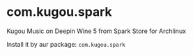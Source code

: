 # com.kugou.spark
Kugou Music on Deepin Wine 5 from Spark Store for Archlinux

Install it by aur package: `com.kugou.spark`
